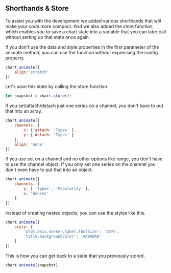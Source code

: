 ## Shorthands & Store

To assist you with the development we added various shorthands that will make 
your code more compact. And we also added the store function, which enables you
to save a chart state into a variable that you can later call without setting up 
that state once again.

If you don't use the data and style properties in the first parameter of the 
animate method, you can use the function without expressing the config property.

```javascript { "title": "When only the config property is used" }
chart.animate({
	align:'stretch'
})
```

Let's save this state by calling the store function. 

```javascript { "title": "Store function" }
let snapshot = chart.store();
```

If you set/attach/detach just one series on a channel, you don't have to put that into an array.

```javascript { "title": "When just one series is used" }
chart.animate({
	channels: {
		x: { attach: 'Types' },
		y: { detach: 'Types' }
	},
	align: 'none'
})
```

If you use set on a channel and no other options like range, you don't have to 
use the channel object. If you only set one series on the channel you don't 
even have to put that into an object.

```javascript { "title": "When you use set and no other channel options" }
chart.animate({
	channels: {
		y: [ 'Types', 'Popularity' ],
		x: 'Genres'
	}
})
```

Instead of creating nested objects, you can use the styles like this.

```javascript { "title": "Shorthand for styles" }
chart.animate({
	style: { 
		'plot.axis.marker.label.fontSize': '150%',
		'title.backgroundColor': '#A0A0A0'  
	}
})
```

This is how you can get back to a state that you previously stored.

```javascript { "title": "Restoring a previously stored state" }
chart.animate(snapshot)
```
